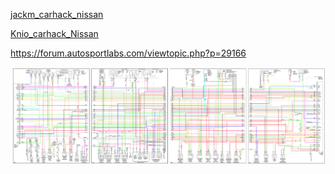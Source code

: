 [jackm_carhack_nissan](jackm_carhack_nissan)

[Knio_carhack_Nissan](Knio_carhack_Nissan.md)

https://forum.autosportlabs.com/viewtopic.php?p=29166

![Wiring Diagram](oem_docs/Nissan/2011_Xterra/2011_Xterra_ECU.png)
